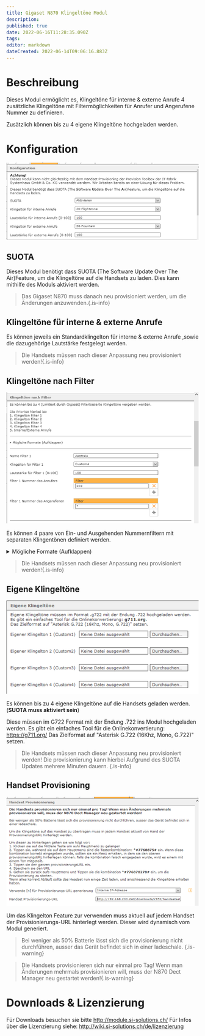 ```yaml
---
title: Gigaset N870 Klingeltöne Modul
description: 
published: true
date: 2022-06-16T11:28:35.090Z
tags: 
editor: markdown
dateCreated: 2022-06-14T09:06:16.883Z
---
```


# Beschreibung
Dieses Modul ermöglicht es, Klingeltöne für interne & externe Anrufe 4 zusätzliche Klingeltöne mit Filtermöglichkeiten für Anrufer und Angerufene Nummer zu definieren.

Zusätzlich können bis zu 4 eigene Klingeltöne hochgeladen werden.

# Konfiguration

![config.png](/uploads/gigaset_n870_ringtones/config.png)

## SUOTA
Dieses Modul benötigt dass SUOTA (The Software Update Over The Air)Feature, um die Klingeltöne auf die Handsets zu laden.
Dies kann mithilfe des Moduls aktiviert werden.
> Das Gigaset N870 muss danach neu provisioniert werden, um die Änderungen anzuwenden.{.is-info}

## Klingeltöne für interne & externe Anrufe
Es können jeweils ein Standardklingelton für interne & externe Anrufe ,sowie die dazugehörige Lautstärke festgelegt werden.

> Die Handsets müssen nach dieser Anpassung neu provisioniert werden!{.is-info}

## Klingeltöne nach Filter

![filter.png](/uploads/gigaset_n870_ringtones/filter.png)

Es können 4 paare von Ein- und Ausgehenden Nummernfiltern mit separaten Klingentönen definiert werden.

<details>
  <summary>Mögliche Formate (Aufklappen)</summary>

00491234567890 ==> Exakte Nummer
0049123456* ==> Alle Nummern die mit 0049123456 beginnen
*789 ==> Alle Nummern die mit 789 Aufhören
*123* ==> Alle Nummern die 123 irgendwo in der Nummer enthalten
12. ==> Alle dreistelligen Nummern, die mit 12 beginnen
.23 ==> Alle dreistelligen Nummern, die mit 23 aufhören
.2. ==> Alle dreistelligen Nummern, die mit einem Beliebigen Zeichen beginnen, eine zwei in der Mitte haben, und mit einem Beliebigen zeichen Aufhören.
... ==> Alle dreistelligen Nummern 
.23* ==> Alle Zahlen, die mit einer Zahl beginnen, darauf mit 23 Folgen, und danach mit Beliebig vielen Zeichen aufhören
</details>

> Die Handsets müssen nach dieser Anpassung neu provisioniert werden!{.is-info}

## Eigene Klingeltöne

![custom_ringtones.png](/uploads/gigaset_n870_ringtones/custom_ringtones.png)

Es können bis zu 4 eigene Klingeltöne auf die Handsets geladen werden. (**SUOTA muss aktiviert sein**)

Diese müssen im G722 Format mit der Endung .722 ins Modul hochgeladen werden.
Es gibt ein einfaches Tool für die Onlinekonvertierung: https://g711.org/
Das Zielformat auf "Asterisk G.722 (16Khz, Mono, G.722)" setzen.

> Die Handsets müssen nach dieser Anpassung neu provisioniert werden! Die provisionierung kann hierbei Aufgrund des SUOTA Updates mehrere Minuten dauern. {.is-info}

## Handset Provisioning

![handset_provisioning.png](/uploads/gigaset_n870_ringtones/handset_provisioning.png)

Um das Klingelton Feature zur verwenden muss aktuell auf jedem Handset der Provisionierungs-URL hinterlegt werden.
Dieser wird dynamisch vom Modul generiert.

> Bei weniger als 50% Batterie lässt sich die provisionierung nicht durchführen, ausser das Gerät befindet sich in einer ladeschale. {.is-warning}

> Die Handsets provisionieren sich nur einmal pro Tag! Wenn man Änderungen mehrmals provisionieren will, muss der N870 Dect Manager neu gestartet werden!{.is-warning}


# Downloads & Lizenzierung
Für Downloads besuchen sie bitte http://module.si-solutions.ch/
Für Infos über die Lizenzierung siehe: http://wiki.si-solutions.ch/de/lizenzierung